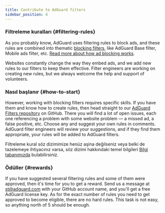 ```yaml
---
title: Contribute to AdGuard filters
sidebar_position: 4
---
```


### Filtreleme kuralları {#filtering-rules}

As you probably know, AdGuard uses filtering rules to block ads, and these rules are combined into thematic [blocking filters](/general/ad-filtering/adguard-filters), like AdGuard Base filter, Mobile ads filter, etc. [Read more about how ad blocking works](/general/ad-filtering/how-ad-blocking-works).

Websites constantly change the way they embed ads, and we add new rules to our filters to keep them effective. Filter engineers are working on creating new rules, but we always welcome the help and support of volunteers.

### Nasıl başlanır {#how-to-start}

However, working with blocking filters requires specific skills. If you have them and know how to create rules, then head straight to our [AdGuard Filters repository](https://github.com/AdguardTeam/AdguardFilters) on GitHub. There you will find a lot of open issues, each one referencing a problem with some website problem — a missed ad, a false positive, etc. Choose any and suggest your own rules in comments. AdGuard filter engineers will review your suggestions, and if they find them appropriate, your rules will be added to AdGuard filters.

Filtreleme kural söz dizimimize henüz aşina değilseniz veya belki de tazelemeye ihtiyacınız varsa, söz dizimi hakkındaki temel bilgileri [Bilgi tabanımızda](/general/ad-filtering/create-own-filters) bulabilirsiniz.

### Ödüller {#rewards}

If you have suggested several filtering rules and some of them were approved, then it's time for you to get a reward. Send us a message at [st@adguard.com](mailto:st@adguard.com) with your GitHub account name, and you'll get a free AdGuard license key. As for the exact number of rules you need to get approved to become eligible, there are no hard rules. This task is not easy, so anything north of 5 should be enough.
